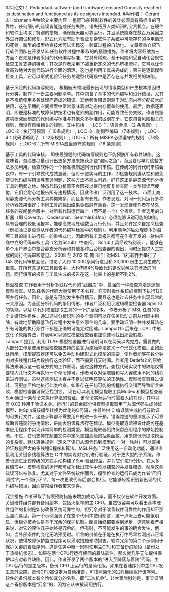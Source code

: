 ###论文1：
Redundant software (and hardware) ensured Curiosity reached its destination and functioned as its designers intended.
###作者： 
Gerard J. Holzmann
###论文主要内容：
星际飞船控制软件的设计必须具有高标准的可靠性，任何细小的错误皆能造成任务失败，错失拓展人类知识的宝贵机会。在硬件和软件上均取了特别的措施，确保航天器可靠运行，并且系统能够在数百万英里之外进行调试和修复。形式化方法有助于验证复杂软件子系统中可能存在的争用情形和死锁；新型的模型检查技术可以实现这一验证过程的自动化。
文章着重介绍飞行软件团队在开发MSL任务软件过程中采取的的预防措施。作者将内容归纳为三方面：首先是作者采用的代码编写标准，它具有稀疏、基于风险和受自动化合规性检查工具支持的特点；其次是作者采用了被重新定义的代码审核流程，它可以让作者高效地对大量代码进行全面的清理，这也是利用工具来完成的；第三是逻辑模型检查工具，它可以形式化验证任务关键型代码段中是否存在与并发相关的缺陷。

基于风险的代码编写规则。
根据航天领域最长出现的错误类型和产生根本原因进行分类，制作了一份主要问题清单。其中包含了基本的代码编写和设计错误，尤其是不规范使用多务处理而造成的错误。其他频发错误则源于对动态内存分配技术的使用，这在早期的空间探索中常常意味着对动态内存覆盖的使用。最后，数据还表明，即便是标准的故障保护技术也有意外的副作用，可能导致任务失败。作者根据这项研究而制定的代码编写标准与其他众多标准的区别在于，它仅包含风险相关的规则，而没有风格相关的规则。其中包括：
	;	LOC-1：语言合规 （2 条规则）
	;	LOC-2：执行可预测 （ 10条规则）
	;	LOC-3：防御型编码 （7条规则）
	;	LOC-4：代码清晰明了 （ 12条规则）
	;	LOC-5：所有 MISRA必须遵守的规则 （73条规则）
	;	LOC-6：所有 MISRA应当遵守的规则 （16 条规则）

基于工具的代码审核。 
即使最强健的代码编写规则也不能预防所有软件缺陷。这意味着，务必要尽量设计出更多方法来捕获那些“漏网之鱼”，而且要尽早对这些方法多加利用。检查软件的一个标准机制是同行代码审核。在传统的同行代码审核会议中，有一个引导式代成效显著，但对于更实际的工作，即检查规则遵从性和避免常见代码编写错误等普通问题，这种方法不那么可靠。好在这正是静态源代码分析工具的用武之地。静态代码分析器不会因夜以继日地反复检查同一类型错误而疲倦，它们会耐心地报告所有违规情况。因此作者广泛利用了这一技术。
市面上商用静态源代码分析工具种类繁多，而且各有长处。作者发现，对同一代码运行多种分析器效果很好；不同工具的输出结果竟然鲜有重叠。这一发现促使作者在MSL任务的夜间整合版中，对所有代码运行四个（而不是一个）分析器。作者选用的分析器（即 Coverity、 Codesonar、Semmle和Uno）必须能够识别可能的缺陷，具有合理的较低误报率，能够高效地处理数百万行代码，并且允许定义自定义检查（例如验证是否遵从作者的代码编写标准中的规则）。利用简单的后处理脚本对每项工具的输出进行统一的重格式化，因此所有工具报告都可在作者开发的一款供应商中立的代码审核工具（名为Scrub）中查阅。 Scrub工具经过特别设计，能够在单个用户界面中整合静态分析器和其他各种后台检查器的输出，同时还提供人工完成的同行代码审核意见。 2008 至 2012 年 期 间 针 对MSL 飞行软件共举行了 145 次代码审核会议，讨论了大约 10,000条同行意见和 30,000 份由工具生成的报告。在所有意见和工具报告中，大约有84%导致代码更改以解决其涉及的问题。同行填写的报告与工具生成的报告在这一比率上的差距不到2%。

模型检查 
在作者用于分析多线程代码的“武器库”中，最强的一种检查方法是逻辑模型检查。MSL任务的代码大量使用了多线程，在实时操作系统的控制下执行120 项并行任务。因此，总是有可能发生争用情形，而且这也是过去任务中出现异常的一大原因。为全面分析代码的争用情形，作者广泛利用了逻辑模型检查器 Spin 10 的功能，以及 C 代码模型提取工具的一个扩展版本。
作者分析了 MSL 任务的多个关键软件组件，通过这些分析识别的多个漏洞可以在任务启动之前从代码中剔除，有效地帮助降低飞行过程中发生意外事件的几率。要手动证明一种并发算法在所有可能的执行条件下都是正确的可能太过困难。Lamport15 后来在 +CAL 中形式化了原始算法，其表明可以通过模型检查器更加快速地找出那些瑕疵。 Lamport 提到，利用 TLA+ 模型检查器进行证明可以在两天以内完成，需要做的大部分工作是使用模型检查器支持的语言为原始算法定义一个形式化模型。正如此处所示，模型提取器还可以免去手动构建形式化模型的需要，使作者能够在数分钟内对多线程代码片段执行这类验证，而不需要几天时间。作者用 Detlefs2 的原始算法来演示这一验证方式的工作原理。通过这种方式，查找代码实现中的缺陷仅需要输入几行文本再执行一个命令即可。作者可以对读取器和写入器使用不同的线程来进行测试，虽然这些测试本身并不足以证明该算法的正确性。模型检查器经过设计，可更加严格地执行此类检查。如果存在任何可能的线程执行交错而导致断言失败，模型检查器可保证找到它。
现在可以利用模型提取工具Modex 和模型检查器 Spin通过一条命令来执行算法的验证。该命令实际运行时需要大约12秒，其中只有 0.02 秒用于验证本身。运行时的其余部分供模型提取器用于从源代码生成验证模型，供Spin将该模型转换为优化的C代码，并最终供 C 编译器生成执行该验证的可执行文件。这些步骤都不需要用户的进一步干预。错误踪迹的重演显示了可导致断言违规的争用情形，进而表明该算法存在错误。模型提取方法被设计成可在基本应用程序中实现非常简单的检测类型。模型提取器始终保留应用程序的原始控制流。不过，它也支持在配置文件中定义更加高级的抽象函数，用来降低所提取模型的复杂度。默认转换规则（定义了语句从源代码到模型的	一对一映射）可以直接验证数量巨大的多线程C程序和算法。MSL任务广泛使用这一自动化功能，通过直接利用关键多线程算法在 C 中的实现对它们进行验证。对于更大型的子系统，作者也通过比较传统的方式手动构建了Spin验证模型，并对它们进行分析。在大多数情形中，模型检查的运行都可成功标出软件中难以捕获的并发性错误，然后这些错误可以被修复。尤其对于文件系统软件而言，模型检查的运行已成为作者“回归测试”的一个例行环节，每一次更改代码后都会执行。它能够轻松识别新出现的代码编写错误，因而常常给作者带来惊喜。

冗余措施
作者采取了各项预防措施来增加成功几率，而不仅仅在软件开发方面。关键硬件组件都有备用副本，包括火星车的主 CPU。虽然很容易可以看出基本硬件组件的复制是如何改善系统可靠性的，但冗余对于改善软件可靠性的作用却不那么显而易见。第一个示例强调了在整个代码中使用断言，这一点听上去可能很明显，但极少被承认是基于冗余的保护机制。断言始终都要得到满足，这意味着严格来说，对它的评估几乎始终是冗余的。但有时，不可能发生的事的确会发生，例如，当外部条件的变化无法预见时。断言的价值在于能在执行中尽早检测出非正常状况，使得故障保护监控程序可以采取措施预防损害。软件冗余的第二个示例用于保护关键的着陆序列。这是任务中唯一同时使用主CPU和其备份的阶段（备份处于热待机状态）。如果在两个CPU行运行相同的着陆软件，那么就几乎无法提供保护以应对软件缺陷。因此，作者开发了两个版本的“进入至降落与着陆”代码，主CPU运行的是主版本，备份 CPU 上运行的是简化版。如果在着陆序列中主CPU发生意外故障，备份CPU被设定为自动接管，可按照简化的过程继续执行该序列。软件的备份版本有个恰如其分的名称，即“二次机会”。让大家欣慰的是，事实证明这个备份版本是“冗余”的，因为它从未被调用执行。

